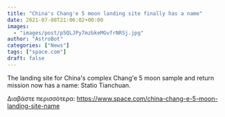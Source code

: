 ```yaml
---
title: "China's Chang'e 5 moon landing site finally has a name"
date: 2021-07-08T21:06:02+00:00
images:
  - "images/post/p5QLJPy7mzbkeMGvfrNRSj.jpg"
author: "AstroBot"
categories: ["News"]
tags: ["space.com"]
draft: false
---
```


The landing site for China's complex Chang'e 5 moon sample and return mission now has a name: Statio Tianchuan. 

Διαβάστε περισσότερα: https://www.space.com/china-chang-e-5-moon-landing-site-name
